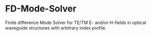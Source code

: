 # FD-Mode-Solver
Finite difference Mode Solver for TE/TM E- and/or H-fields in optical waveguide structures with arbitrary index profile.
